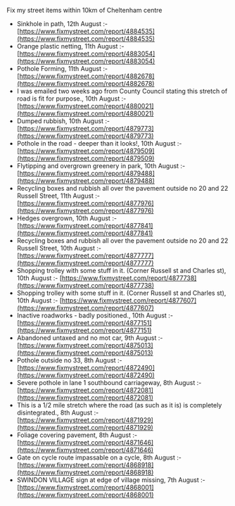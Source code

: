 Fix my street items within 10km of Cheltenham centre

<!-- fix_marker starts -->

- Sinkhole in path, 12th August :- [https://www.fixmystreet.com/report/4884535](https://www.fixmystreet.com/report/4884535)
- Orange plastic netting, 11th August :- [https://www.fixmystreet.com/report/4883054](https://www.fixmystreet.com/report/4883054)
- Pothole Forming, 11th August :- [https://www.fixmystreet.com/report/4882678](https://www.fixmystreet.com/report/4882678)
- I was emailed two weeks ago from County Council stating this stretch of road is fit for purpose., 10th August :- [https://www.fixmystreet.com/report/4880021](https://www.fixmystreet.com/report/4880021)
- Dumped rubbish, 10th August :- [https://www.fixmystreet.com/report/4879773](https://www.fixmystreet.com/report/4879773)
- Pothole in the road - deeper than it looks!, 10th August :- [https://www.fixmystreet.com/report/4879509](https://www.fixmystreet.com/report/4879509)
- Flytipping and overgrown greenery in park, 10th August :- [https://www.fixmystreet.com/report/4879488](https://www.fixmystreet.com/report/4879488)
- Recycling boxes and rubbish all over the pavement outside no 20 and 22 Russell Street, 11th August :- [https://www.fixmystreet.com/report/4877976](https://www.fixmystreet.com/report/4877976)
- Hedges overgrown, 10th August :- [https://www.fixmystreet.com/report/4877841](https://www.fixmystreet.com/report/4877841)
- Recycling boxes and rubbish all over the pavement outside no 20 and 22 Russell Street, 10th August :- [https://www.fixmystreet.com/report/4877777](https://www.fixmystreet.com/report/4877777)
- Shopping trolley with some stuff in it. (Corner Russell st and Charles st), 10th August :- [https://www.fixmystreet.com/report/4877738](https://www.fixmystreet.com/report/4877738)
- Shopping trolley with some stuff in it. (Corner Russell st and Charles st), 10th August :- [https://www.fixmystreet.com/report/4877607](https://www.fixmystreet.com/report/4877607)
- Inactive roadworks - badly positioned., 10th August :- [https://www.fixmystreet.com/report/4877151](https://www.fixmystreet.com/report/4877151)
- Abandoned untaxed and no mot car, 9th August :- [https://www.fixmystreet.com/report/4875013](https://www.fixmystreet.com/report/4875013)
- Pothole outside no 33, 8th August :- [https://www.fixmystreet.com/report/4872490](https://www.fixmystreet.com/report/4872490)
- Severe pothole in lane 1 southbound carriageway, 8th August :- [https://www.fixmystreet.com/report/4872081](https://www.fixmystreet.com/report/4872081)
- This is a 1/2 mile stretch where the road (as such as it is) is completely disintegrated., 8th August :- [https://www.fixmystreet.com/report/4871929](https://www.fixmystreet.com/report/4871929)
- Foliage covering pavement, 8th August :- [https://www.fixmystreet.com/report/4871646](https://www.fixmystreet.com/report/4871646)
- Gate on cycle route impassable on a cycle, 8th August :- [https://www.fixmystreet.com/report/4868918](https://www.fixmystreet.com/report/4868918)
- SWINDON VILLAGE sign at edge of village missing, 7th August :- [https://www.fixmystreet.com/report/4868001](https://www.fixmystreet.com/report/4868001)

<!-- fix_marker ends -->